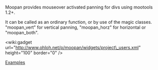 Moopan provides mouseover activated panning for divs using mootools 1.2+.

It can be called as an ordinary function, or by use of the magic classes. "moopan\_vert" for vertical panning,  "moopan\_horz" for horizontal or "moopan\_both".

&lt;wiki:gadget url="http://www.ohloh.net/p/moopan/widgets/project\_users.xml" height="100" border="0" /&gt;

[Examples](http://stretch.deedah.org/moopan/)
